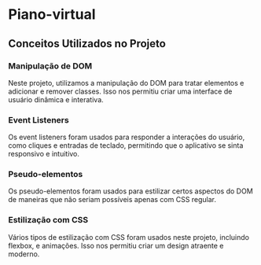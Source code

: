 # Piano-virtual

## Conceitos Utilizados no Projeto

### Manipulação de DOM
Neste projeto, utilizamos a manipulação do DOM para tratar elementos e adicionar e remover classes. Isso nos permitiu criar uma interface de usuário dinâmica e interativa.

### Event Listeners
Os event listeners foram usados para responder a interações do usuário, como cliques e entradas de teclado, permitindo que o aplicativo se sinta responsivo e intuitivo.

### Pseudo-elementos
Os pseudo-elementos foram usados para estilizar certos aspectos do DOM de maneiras que não seriam possíveis apenas com CSS regular.

### Estilização com CSS
Vários tipos de estilização com CSS foram usados neste projeto, incluindo flexbox, e animações. Isso nos permitiu criar um design atraente e moderno.

